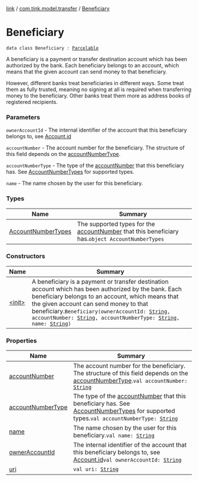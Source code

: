 [link](../../index.md) / [com.tink.model.transfer](../index.md) / [Beneficiary](./index.md)

# Beneficiary

`data class Beneficiary : `[`Parcelable`](https://developer.android.com/reference/android/os/Parcelable.html)

A beneficiary is a payment or transfer destination account which has been authorized by the bank.
Each beneficiary belongs to an account, which means that the given account can send money to that beneficiary.

However, different banks treat beneficiaries in different ways.
Some treat them as fully trusted, meaning no signing at all is required when transferring money to the beneficiary.
Other banks treat them more as address books of registered recipients.

### Parameters

`ownerAccountId` - The internal identifier of the account that this beneficiary belongs to, see [Account.id](../../com.tink.model.account/-account/id.md)

`accountNumber` - The account number for the beneficiary. The structure of this field depends on the [accountNumberType](account-number-type.md).

`accountNumberType` - The type of the [accountNumber](account-number.md) that this beneficiary has. See [AccountNumberTypes](-account-number-types/index.md) for supported types.

`name` - The name chosen by the user for this beneficiary.

### Types

| Name | Summary |
|---|---|
| [AccountNumberTypes](-account-number-types/index.md) | The supported types for the [accountNumber](account-number.md) that this beneficiary has.`object AccountNumberTypes` |

### Constructors

| Name | Summary |
|---|---|
| [&lt;init&gt;](-init-.md) | A beneficiary is a payment or transfer destination account which has been authorized by the bank. Each beneficiary belongs to an account, which means that the given account can send money to that beneficiary.`Beneficiary(ownerAccountId: `[`String`](https://kotlinlang.org/api/latest/jvm/stdlib/kotlin/-string/index.html)`, accountNumber: `[`String`](https://kotlinlang.org/api/latest/jvm/stdlib/kotlin/-string/index.html)`, accountNumberType: `[`String`](https://kotlinlang.org/api/latest/jvm/stdlib/kotlin/-string/index.html)`, name: `[`String`](https://kotlinlang.org/api/latest/jvm/stdlib/kotlin/-string/index.html)`)` |

### Properties

| Name | Summary |
|---|---|
| [accountNumber](account-number.md) | The account number for the beneficiary. The structure of this field depends on the [accountNumberType](account-number-type.md).`val accountNumber: `[`String`](https://kotlinlang.org/api/latest/jvm/stdlib/kotlin/-string/index.html) |
| [accountNumberType](account-number-type.md) | The type of the [accountNumber](account-number.md) that this beneficiary has. See [AccountNumberTypes](-account-number-types/index.md) for supported types.`val accountNumberType: `[`String`](https://kotlinlang.org/api/latest/jvm/stdlib/kotlin/-string/index.html) |
| [name](name.md) | The name chosen by the user for this beneficiary.`val name: `[`String`](https://kotlinlang.org/api/latest/jvm/stdlib/kotlin/-string/index.html) |
| [ownerAccountId](owner-account-id.md) | The internal identifier of the account that this beneficiary belongs to, see [Account.id](../../com.tink.model.account/-account/id.md)`val ownerAccountId: `[`String`](https://kotlinlang.org/api/latest/jvm/stdlib/kotlin/-string/index.html) |
| [uri](uri.md) | `val uri: `[`String`](https://kotlinlang.org/api/latest/jvm/stdlib/kotlin/-string/index.html) |
